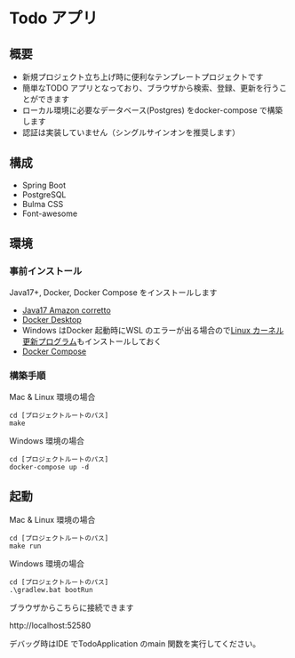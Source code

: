 # Todo アプリ
## 概要
- 新規プロジェクト立ち上げ時に便利なテンプレートプロジェクトです
- 簡単なTODO アプリとなっており、ブラウザから検索、登録、更新を行うことができます
- ローカル環境に必要なデータベース(Postgres) をdocker-compose で構築します
- 認証は実装していません（シングルサインオンを推奨します）

## 構成
- Spring Boot
- PostgreSQL
- Bulma CSS
- Font-awesome

## 環境
### 事前インストール
Java17+, Docker, Docker Compose をインストールします

- [Java17 Amazon corretto](https://aws.amazon.com/jp/corretto/)
- [Docker Desktop](https://docs.docker.jp/desktop/install.html)
- Windows はDocker 起動時にWSL のエラーが出る場合ので[Linux カーネル更新プログラム](https://www.learning-nao.com/?p=3934)もインストールしておく
- [Docker Compose](https://docs.docker.jp/compose/install.html)

### 構築手順
Mac & Linux 環境の場合
```shell
cd [プロジェクトルートのパス]
make
```

Windows 環境の場合
```shell
cd [プロジェクトルートのパス]
docker-compose up -d
```

## 起動
Mac & Linux 環境の場合
```shell
cd [プロジェクトルートのパス]
make run
```

Windows 環境の場合
```shell
cd [プロジェクトルートのパス]
.\gradlew.bat bootRun
```

ブラウザからこちらに接続できます

http://localhost:52580

デバッグ時はIDE でTodoApplication のmain 関数を実行してください。
